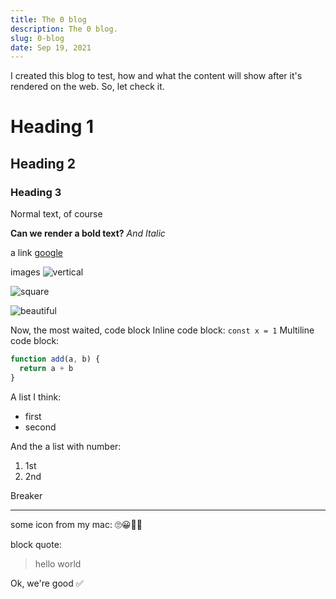 ```yaml
---
title: The 0 blog
description: The 0 blog.
slug: 0-blog
date: Sep 19, 2021
---
```


I created this blog to test, how and what the content will show after it's rendered on the web.
So, let check it.

# Heading 1

## Heading 2

### Heading 3

Normal text, of course

**Can we render a bold text?**
_And Italic_

a link [google](https://google.com)

images
![vertical](https://images.unsplash.com/photo-1633836449153-43a5aa4b1559?ixid=MnwxMjA3fDB8MHxwaG90by1wYWdlfHx8fGVufDB8fHx8&ixlib=rb-1.2.1&auto=format&fit=crop&w=987&q=80)

![square](https://images.unsplash.com/photo-1633544325196-bcf8bf81ead0?auto=format&fit=crop&w=1480&q=80)

![beautiful](https://images.unsplash.com/photo-1511300636408-a63a89df3482?ixid=MnwxMjA3fDB8MHxwaG90by1wYWdlfHx8fGVufDB8fHx8&ixlib=rb-1.2.1&auto=format&fit=crop&w=1740&q=80)

Now, the most waited, code block
Inline code block: `const x = 1`
Multiline code block:

```js highlight=2
function add(a, b) {
  return a + b
}
```

A list I think:

- first
- second

And the a list with number:

1. 1st
2. 2nd

Breaker

---

some icon from my mac: 🙄😀🐧🐢

block quote:

> hello world

Ok, we're good ✅
